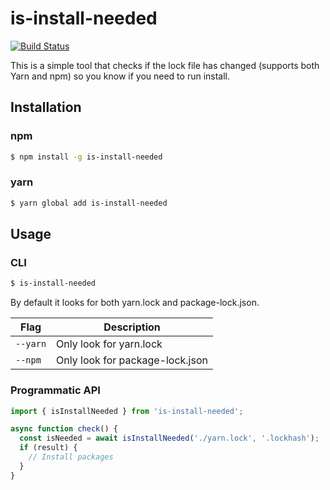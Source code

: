 # is-install-needed

[![Build Status](https://img.shields.io/circleci/project/github/mekwall/is-install-needed.svg)](https://circleci.com/gh/mekwall/is-install-needed)

This is a simple tool that checks if the lock file has changed (supports both Yarn and npm) so you know if you need to run install.

## Installation

### npm

```bash
$ npm install -g is-install-needed
```

### yarn

```bash
$ yarn global add is-install-needed
```

## Usage

### CLI

```bash
$ is-install-needed
```

By default it looks for both yarn.lock and package-lock.json.

| Flag     | Description                     |
| -------- | ------------------------------- |
| `--yarn` | Only look for yarn.lock         |
| `--npm`  | Only look for package-lock.json |

### Programmatic API

```javascript
import { isInstallNeeded } from 'is-install-needed';

async function check() {
  const isNeeded = await isInstallNeeded('./yarn.lock', '.lockhash');
  if (result) {
    // Install packages
  }
}
```

